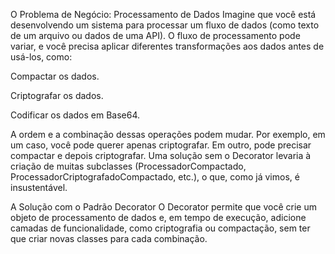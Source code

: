 O Problema de Negócio: Processamento de Dados
Imagine que você está desenvolvendo um sistema para processar um fluxo de dados (como texto de um arquivo ou dados de uma API). O fluxo de processamento pode variar, e você precisa aplicar diferentes transformações aos dados antes de usá-los, como:

Compactar os dados.

Criptografar os dados.

Codificar os dados em Base64.

A ordem e a combinação dessas operações podem mudar. Por exemplo, em um caso, você pode querer apenas criptografar. Em outro, pode precisar compactar e depois criptografar. Uma solução sem o Decorator levaria à criação de muitas subclasses (ProcessadorCompactado, ProcessadorCriptografadoCompactado, etc.), o que, como já vimos, é insustentável.

A Solução com o Padrão Decorator
O Decorator permite que você crie um objeto de processamento de dados e, em tempo de execução, adicione camadas de funcionalidade, como criptografia ou compactação, sem ter que criar novas classes para cada combinação.